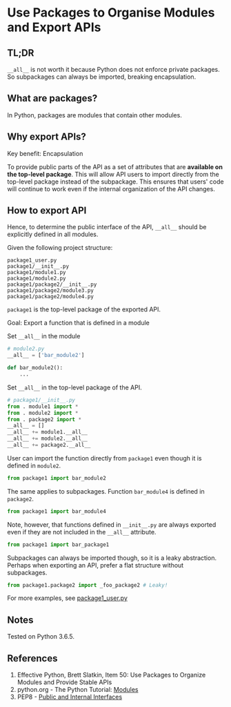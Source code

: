 # Use Packages to Organise Modules and Export APIs

## TL;DR

`__all__` is not worth it because Python does not enforce private packages.
So subpackages can always be imported, breaking encapsulation.

## What are packages?

In Python, packages are modules that contain other modules.

## Why export APIs?

Key benefit: Encapsulation

To provide public parts of the API as a set of attributes that are
**available on the top-level package**.
This will allow API users to import directly from the top-level package instead of the subpackage.
This ensures that users' code will continue to work
even if the internal organization of the API changes.

## How to export API

Hence, to determine the public interface of the API, `__all__` should be explicitly defined in all modules. 

Given the following project structure:
```
package1_user.py
package1/__init__.py
package1/module1.py
package1/module2.py
package1/package2/__init__.py
package1/package2/module3.py
package1/package2/module4.py
```

`package1` is the top-level package of the exported API.

Goal: Export a function that is defined in a module

Set `__all__` in the module
```python
# module2.py
__all__ = ['bar_module2']

def bar_module2():
    ...
```

Set `__all__` in the top-level package of the API. 
```python
# package1/__init__.py
from . module1 import *
from . module2 import *
from . package2 import *
__all__ = []
__all__ += module1.__all__
__all__ += module2.__all__
__all__ += package2.__all__
```

User can import the function directly from `package1` even though it is defined in `module2`.
```python
from package1 import bar_module2
```

The same applies to subpackages. Function `bar_module4` is defined in `package2`.
```python
from package1 import bar_module4
```

Note, however, that functions defined in `__init__.py` are always exported even if they are not included in the `__all__` attribute.
```python
from package1 import bar_package1
```

Subpackages can always be imported though, so it is a leaky abstraction.
Perhaps when exporting an API, prefer a flat structure without subpackages.  
```python
from package1.package2 import _foo_package2 # Leaky!
```

For more examples, see [package1_user.py](package1_user.py)

## Notes

Tested on Python 3.6.5.

## References

1. Effective Python, Brett Slatkin, Item 50: Use Packages to Organize Modules and Provide
Stable APIs
2. python.org - The Python Tutorial: [Modules](https://docs.python.org/3/tutorial/modules.html)
3. PEP8 - [Public and Internal Interfaces](https://www.python.org/dev/peps/pep-0008/#public-and-internal-interfaces)
